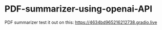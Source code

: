 # PDF-summarizer-using-openai-API
PDF summarizer test it out on this:
https://4634bd965216212738.gradio.live
